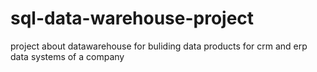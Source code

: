 # sql-data-warehouse-project
project about datawarehouse for buliding data products for crm and erp data systems of a company
